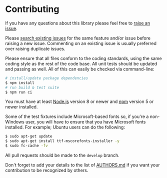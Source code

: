 # Contributing

If you have any questions about this library please feel free to
[raise an issue](https://github.com/NotNinja/convert-svg-to-png/issues/new).

Please [search existing issues](https://github.com/NotNinja/convert-svg-to-png/issues) for the same feature and/or issue
before raising a new issue. Commenting on an existing issue is usually preferred over raising duplicate issues.

Please ensure that all files conform to the coding standards, using the same coding style as the rest of the code base.
All unit tests should be updated and passing as well. All of this can easily be checked via command-line:

``` bash
# install/update package dependencies
$ npm install
# run build & test suite
$ npm run ci
```

You must have at least [Node.js](https://nodejs.org) version 8 or newer and [npm](https://npmjs.com) version 5 or newer
installed.

Some of the test fixtures include Microsoft-based fonts so, if you're a non-Windows user, you will have to ensure that
you have Microsoft fonts installed. For example; Ubuntu users can do the following:

``` bash
$ sudo apt-get update
$ sudo apt-get install ttf-mscorefonts-installer -y
$ sudo fc-cache -fv
```

All pull requests should be made to the `develop` branch.

Don't forget to add your details to the list of
[AUTHORS.md](https://github.com/NotNinja/convert-svg-to-png/blob/master/AUTHORS.md) if you want your contribution to be
recognized by others.

